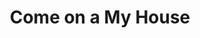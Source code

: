 --- 
title: "Come on a My House"
publishdate: "2019-1-23T16:48:46+02:00"
src: "https://365manga.net/manga/come-on-a-my-house"
image: "https://data.365manga.net/images/thumbnails/32416-come-on-a-my-house.jpg"
description: " High school girl, Hina, has a routine to shift everything that is of importance to her to an “empty house”. However, one day, she gets spook by a boy who started living there without her knowledge...?!"
---